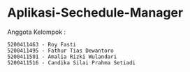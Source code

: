 # Aplikasi-Sechedule-Manager
Anggota Kelompok :

    5200411463 - Roy Fasti
    5200411495 - Fathur Tias Dewantoro
    5200411501 - Amalia Rizki Wulandari
    5200411516 - Candika Silai Prahma Setiadi
